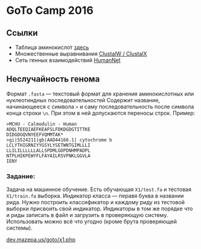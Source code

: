 #  GoTo Camp 2016

## Ссылки

 * Таблица аминокислот [здесь](https://github.com/latur/Bioinformatics/blob/master/%40bio.js#L114)
 * Множественные выравнивания [ClustalW / ClustalX](http://www.clustal.org/clustal2/)
 * Сеть генных взаимодействий [HumanNet](http://www.functionalnet.org/humannet/download.html)


## Неслучайность генома

Формат `.fasta` — текстовый формат для хранения аминокислотных или нуклеотиндных последовательностей Содержит название, начинающееся с символа `>` и саму последовательность после символа конца строки `\n`. При этом в ней допускаются переносы строк. Пример:

~~~
>MCHU - Calmodulin - Human
ADQLTEEQIAEFKEAFSLFDKDGDGTITTKE
DIDGDGQVNYEEFVQMMTAK*
>gi|5524211|gb|AAD44166.1| cytochrome b
LCLYTHIGRNIYYGSYLYSETWNTGIMLLLI
LLILILLLLLLALLSPDMLGDPDNHMPADPL
NTPLHIKPEWYFLFAYAILRSVPNKLGGVLA
IENY
~~~

### Задание:

Задача на машинное обучение. Есть обучающая `X1/test.fa` и тестовая `X1/train.fa` выборка. Индикатор класса — перавя буква в названии рида. Нужно построить классификатор и каждому риду из тестовой выборки присвоить свой индикатор. Индикаторы в том же порядке что и риды записать в файл и загрузить в проверяющую систему. Использовать можно всё что угодно (кроме брута проверяющей системы).

[dev.mazepa.us/goto/x1.php](http://dev.mazepa.us/goto/x1.php)

